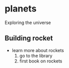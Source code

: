 # planets
Exploring the universe

## Building rocket
- learn more about rockets
  1. go to the library
    1. first book on rockets  
